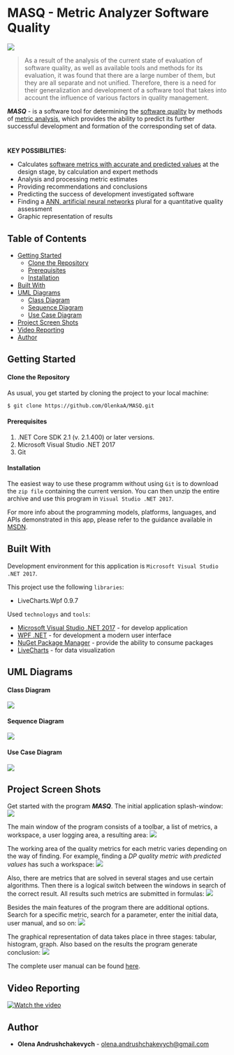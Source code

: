 # MASQ - Metric Analyzer Software Quality 
![](https://raw.githubusercontent.com/OlenkaA/MASQ/master/Readme%20images/github-readme-image-emblem.png)

>As a result of the analysis of the current state of evaluation of software quality, as well as available tools and methods for its evaluation, it was found that there are a large number of them, but they are all separate and not unified. Therefore, there is a need for their generalization and development of a software tool that takes into account the influence of various factors in quality management.

***MASQ*** - is a software tool for determining the [software quality] by methods of [metric analysis], which provides the ability to predict its further successful development and formation of the corresponding set of data.

#
**KEY POSSIBILITIES:**
  - Сalculates [software metrics with accurate and predicted values] at the design stage,  by calculation and expert methods
  - Analysis and processing metric estimates
  - Providing recommendations and conclusions
  - Predicting the success of development investigated software 
  - Finding a [ANN, artificial neural networks] plural for a quantitative quality assessment
  - Graphic representation of results


## Table of Contents
- [Getting Started](#markdown-header-getting-started)
  - [Clone the Repository](#markdown-header-clone)
  - [Prerequisites](#markdown-prerequisites)
  - [Installation](#markdown-header-installation)
- [Built With](#markdown-header-built-with)
- [UML Diagrams](#markdown-header-uml-diagrams)
  - [Class Diagram](#markdown-header-class-diagram)
  - [Sequence Diagram](#markdown-header-sequence-diagram)
  - [Use Case Diagram](#markdown-header-use-case-diagram)
- [Project Screen Shots](#markdown-header-project-screen-shots)
- [Video Reporting](#markdown-header-video-reporting)
- [Author](#markdown-header-author)


<a name="markdown-header-getting-started"></a>
## Getting Started

<a name="markdown-header-clone"></a>
#### Clone the Repository
 As usual, you get started by cloning the project to your local machine:
 ```sh
 $ git clone https://github.com/OlenkaA/MASQ.git
 ```
 
 
<a name="markdown-prerequisites"></a>
#### Prerequisites 
1. .NET Core SDK 2.1 (v. 2.1.400) or later versions.
2. Microsoft Visual Studio .NET 2017
3. Git


<a name="markdown-header-installation"></a>
#### Installation
The easiest way to use these programm without using `Git` is to download the `zip file` containing the current version. You can then unzip the entire archive and use this program in `Visual Studio .NET 2017`.

For more info about the programming models, platforms, languages, and APIs demonstrated in this app, please refer to the guidance available in [MSDN].



<a name="markdown-header-built-with"></a>
## Built With
Development environment for this application is `Microsoft Visual Studio .NET 2017`.

This project use the following `libraries`:
* LiveCharts.Wpf 0.9.7


Used `technologys` and `tools`:
* [Microsoft Visual Studio .NET 2017] - for develop application
* [WPF .NET] - for development a modern user interface
* [NuGet Package Manager] - provide the ability to consume packages
* [LiveCharts] - for data visualization



<a name="markdown-header-uml-diagrams"></a>
## UML Diagrams

<a name="markdown-header-class-diagram"></a>
#### Class Diagram
![](https://raw.githubusercontent.com/OlenkaA/MASQ/master/Readme%20UML/github-readme-image-class-diagram.png)

<a name="markdown-header-sequence-diagram"></a>
#### Sequence Diagram
![](https://raw.githubusercontent.com/OlenkaA/MASQ/master/Readme%20UML/github-readme-image-sequence-diagram.png)

<a name="markdown-header-use-case-diagram"></a>
#### Use Case Diagram
![](https://raw.githubusercontent.com/OlenkaA/MASQ/master/Readme%20UML/github-readme-image-use-case-diagram.png)



<a name="markdown-header-project-screen-shots"></a>
## Project Screen Shots
Get started with the program ***MASQ***. The initial application splash-window:
![](https://raw.githubusercontent.com/OlenkaA/MASQ/master/Readme%20images/github-readme-image-start-window.PNG)

The main window of the program consists of a toolbar, a list of metrics, a workspace, a user logging area, a resulting area:
![](https://raw.githubusercontent.com/OlenkaA/MASQ/master/Readme%20images/github-readme-image-example-find-metric-1.PNG)

The working area of the quality metrics for each metric varies depending on the way of finding. For example, finding a *DP quality metric with predicted values* has such a workspace:
![](https://raw.githubusercontent.com/OlenkaA/MASQ/master/Readme%20images/github-readme-image-example-find-metric-2.PNG)

Also, there are metrics that are solved in several stages and use certain algorithms. Then there is a logical switch between the windows in search of the correct result. All results such metrics are submitted in formulas:
![](https://raw.githubusercontent.com/OlenkaA/MASQ/master/Readme%20images/github-readme-image-example-find-result.PNG)

Besides the main features of the program there are additional options. Search for a specific metric, search for a parameter, enter the initial data, user manual, and so on:
![](https://raw.githubusercontent.com/OlenkaA/MASQ/master/Readme%20images/github-readme-image-all-possibility-in-use.PNG)

The graphical representation of data takes place in three stages: tabular, histogram, graph. Also based on the results the program generate conclusion:
![](https://raw.githubusercontent.com/OlenkaA/MASQ/master/Readme%20images/github-readme-image-graphic-representation-of-results.PNG)

The complete user manual can be found [here].

<a name="markdown-header-video-reporting"></a>
## Video Reporting
[![Watch the video]()](https://raw.githubusercontent.com/OlenkaA/MASQ/master/Readme%20images/MASQ-video-reporting.mp4)


<a name="markdown-header-author"></a>
## Author
- ****Olena Andrushchakevych**** - olena.andrushchakevych@gmail.com



[software quality]: <https://en.wikipedia.org/wiki/Software_quality>
[metric analysis]: <https://project-management-knowledge.com/definitions/q/quality-metrics/>
[software metrics with accurate and predicted values]:<https://www.uad.lviv.ua/uploads/2018/vchenarada/govorushchenkodis.pdf>
[ANN, artificial neural networks]:<https://en.wikipedia.org/wiki/Artificial_neural_network>
[MSDN]:<https://docs.microsoft.com/en-us/previous-versions/dotnet/netframework-4.0/ms746927(v=vs.100)>
[Microsoft Visual Studio .NET 2017]:<https://visualstudio.microsoft.com/ru/vs/features/net-development/?rr=https%3A%2F%2Fwww.google.com.ua%2F>
[WPF .NET]:<https://docs.microsoft.com/ru-ru/previous-versions/dotnet/netframework-4.0/aa970268(v=vs.100)>
[NuGet Package Manager]:<https://marketplace.visualstudio.com/items?itemName=NuGetTeam.NuGetPackageManager>
[LiveCharts]:<https://lvcharts.net/>
[here]:<MASQ (C#)/Instruction for use MASQ>
